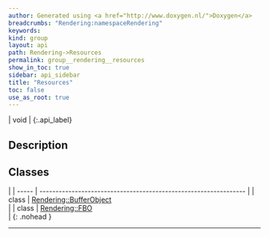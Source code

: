 ```yaml
---
author: Generated using <a href="http://www.doxygen.nl/">Doxygen</a>
breadcrumbs: "Rendering:namespaceRendering"
keywords: 
kind: group
layout: api
path: Rendering->Resources
permalink: group__rendering__resources
show_in_toc: true
sidebar: api_sidebar
title: "Resources"
toc: false
use_as_root: true
---
```


| void |
{:.api_label}

## Description





## Classes

|
| ----- | ---------------------------------------------------------------- | 
| class | [Rendering::BufferObject](classRendering_1_1BufferObject) <br/>  | 
| class | [Rendering::FBO](classRendering_1_1FBO) <br/>                    | 
{: .nohead }

-------------------------------------------------------------------

